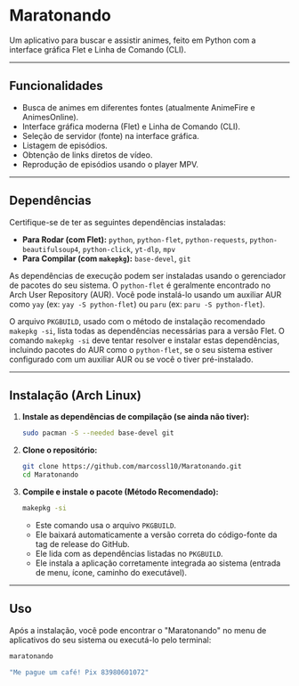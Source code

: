 # Maratonando

Um aplicativo para buscar e assistir animes, feito em Python com a interface gráfica Flet e Linha de Comando (CLI).

---

## Funcionalidades

*   Busca de animes em diferentes fontes (atualmente AnimeFire e AnimesOnline).
*   Interface gráfica moderna (Flet) e Linha de Comando (CLI).
*   Seleção de servidor (fonte) na interface gráfica.
*   Listagem de episódios.
*   Obtenção de links diretos de vídeo.
*   Reprodução de episódios usando o player MPV.

---

## Dependências

Certifique-se de ter as seguintes dependências instaladas:

*   **Para Rodar (com Flet):** `python`, `python-flet`, `python-requests`, `python-beautifulsoup4`, `python-click`, `yt-dlp`, `mpv`
*   **Para Compilar (com `makepkg`):** `base-devel`, `git`

As dependências de execução podem ser instaladas usando o gerenciador de pacotes do seu sistema. O `python-flet` é geralmente encontrado no Arch User Repository (AUR). Você pode instalá-lo usando um auxiliar AUR como `yay` (ex: `yay -S python-flet`) ou `paru` (ex: `paru -S python-flet`).

O arquivo `PKGBUILD`, usado com o método de instalação recomendado `makepkg -si`, lista todas as dependências necessárias para a versão Flet. O comando `makepkg -si` deve tentar resolver e instalar estas dependências, incluindo pacotes do AUR como o `python-flet`, se o seu sistema estiver configurado com um auxiliar AUR ou se você o tiver pré-instalado.

---

## Instalação (Arch Linux)

1.  **Instale as dependências de compilação (se ainda não tiver):**
    ```bash
    sudo pacman -S --needed base-devel git
    ```

2.  **Clone o repositório:**
    ```bash
    git clone https://github.com/marcossl10/Maratonando.git
    cd Maratonando
    ```

3.  **Compile e instale o pacote (Método Recomendado):**
    ```bash
    makepkg -si
    ```
    *   Este comando usa o arquivo `PKGBUILD`.
    *   Ele baixará automaticamente a versão correta do código-fonte da tag de release do GitHub.
    *   Ele lida com as dependências listadas no `PKGBUILD`.
    *   Ele instala a aplicação corretamente integrada ao sistema (entrada de menu, ícone, caminho do executável).

---

## Uso

Após a instalação, você pode encontrar o "Maratonando" no menu de aplicativos do seu sistema ou executá-lo pelo terminal:
```bash
maratonando

"Me pague um café! Pix 83980601072"